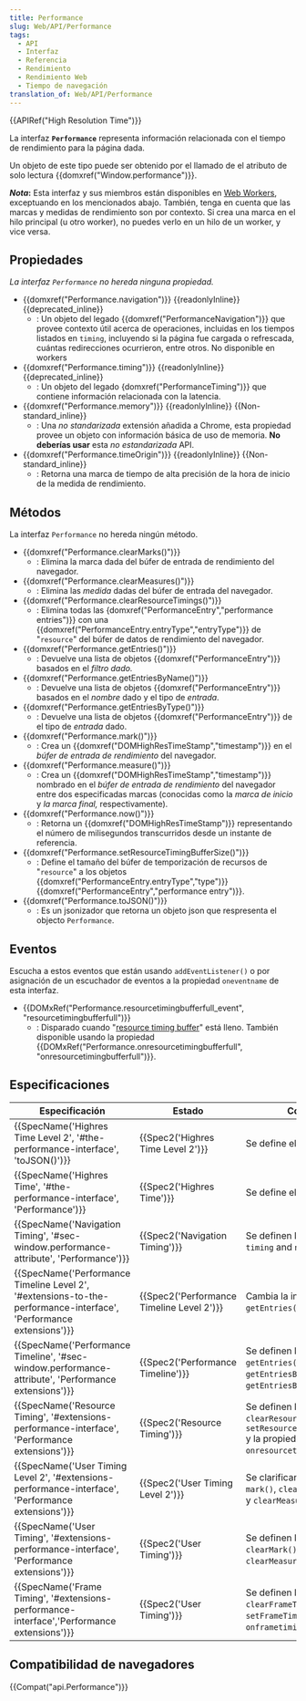 ```yaml
---
title: Performance
slug: Web/API/Performance
tags:
  - API
  - Interfaz
  - Referencia
  - Rendimiento
  - Rendimiento Web
  - Tiempo de navegación
translation_of: Web/API/Performance
---
```


{{APIRef("High Resolution Time")}}

La interfaz **`Performance`** representa información relacionada con el tiempo de rendimiento para la página dada.

Un objeto de este tipo puede ser obtenido por el llamado de el atributo de solo lectura {{domxref("Window.performance")}}.

**_Nota_:** Esta interfaz y sus miembros están disponibles en [Web Workers](/es/docs/Web/API/Web_Workers_API), exceptuando en los mencionados abajo. También, tenga en cuenta que las marcas y medidas de rendimiento son por contexto. Si crea una marca en el hilo principal (u otro worker), no puedes verlo en un hilo de un worker, y vice versa.

## Propiedades

_La interfaz `Performance` no hereda ninguna propiedad._

- {{domxref("Performance.navigation")}} {{readonlyInline}} {{deprecated_inline}}
  - : Un objeto del legado {{domxref("PerformanceNavigation")}} que provee contexto útil acerca de operaciones, incluidas en los tiempos listados en `timing`, incluyendo si la página fue cargada o refrescada, cuántas redirecciones ocurrieron, entre otros. No disponible en workers
- {{domxref("Performance.timing")}} {{readonlyInline}} {{deprecated_inline}}
  - : Un objeto del legado {domxref("PerformanceTiming")}} que contiene información relacionada con la latencia.
- {{domxref("Performance.memory")}} {{readonlyInline}} {{Non-standard_inline}}
  - : Una _no standarizada_ extensión añadida a Chrome, esta propiedad provee un objeto con información básica de uso de memoria. **No deberías usar** esta _no estandarizada_ API.
- {{domxref("Performance.timeOrigin")}} {{readonlyInline}} {{Non-standard_inline}}
  - : Retorna una marca de tiempo de alta precisión de la hora de inicio de la medida de rendimiento.

## Métodos

La interfaz `Performance` no hereda ningún método.

- {{domxref("Performance.clearMarks()")}}
  - : Elimina la marca dada del búfer de entrada de rendimiento del navegador.
- {{domxref("Performance.clearMeasures()")}}
  - : Elimina las _medida_ dadas del búfer de entrada del navegador.
- {{domxref("Performance.clearResourceTimings()")}}
  - : Elimina todas las {domxref("PerformanceEntry","performance entries")}} con una {{domxref("PerformanceEntry.entryType","entryType")}} de "`resource`" del búfer de datos de rendimiento del navegador.
- {{domxref("Performance.getEntries()")}}
  - : Devuelve una lista de objetos {{domxref("PerformanceEntry")}} basados en el _filtro dado._
- {{domxref("Performance.getEntriesByName()")}}
  - : Devuelve una lista de objetos {{domxref("PerformanceEntry")}} basados en el _nombre_ dado y el tipo de _entrada_.
- {{domxref("Performance.getEntriesByType()")}}
  - : Devuelve una lista de objetos {{domxref("PerformanceEntry")}} de el tipo de _entrada_ dado.
- {{domxref("Performance.mark()")}}
  - : Crea un {{domxref("DOMHighResTimeStamp","timestamp")}} en el _búfer de entrada de rendimiento_ del navegador.
- {{domxref("Performance.measure()")}}
  - : Crea un {{domxref("DOMHighResTimeStamp","timestamp")}} nombrado en el _búfer de entrada de rendimiento_ del navegador entre dos especificadas marcas (conocidas como la _marca de inicio_ y _la marca final,_ respectivamente).
- {{domxref("Performance.now()")}}
  - : Retorna un {{domxref("DOMHighResTimeStamp")}} representando el número de milisegundos transcurridos desde un instante de referencia.
- {{domxref("Performance.setResourceTimingBufferSize()")}}
  - : Define el tamaño del búfer de temporización de recursos de "`resource`" a los objetos {{domxref("PerformanceEntry.entryType","type")}} {{domxref("PerformanceEntry","performance entry")}}.
- {{domxref("Performance.toJSON()")}}
  - : Es un jsonizador que retorna un objeto json que respresenta el objecto `Performance`.

## Eventos

Escucha a estos eventos que están usando `addEventListener()` o por asignación de un escuchador de eventos a la propiedad `oneventname` de esta interfaz.

- {{DOMxRef("Performance.resourcetimingbufferfull_event", "resourcetimingbufferfull")}}
  - : Disparado cuando "[resource timing buffer](/es/docs/Web/API/Performance/setResourceTimingBufferSize)" está lleno.
    También disponible usando la propiedad {{DOMxRef("Performance.onresourcetimingbufferfull", "onresourcetimingbufferfull")}}.

## Especificaciones

| Especificación                                                                                                                                                       | Estado                                                   | Comentario                                                                                                                     |
| -------------------------------------------------------------------------------------------------------------------------------------------------------------------- | -------------------------------------------------------- | ------------------------------------------------------------------------------------------------------------------------------ |
| {{SpecName('Highres Time Level 2', '#the-performance-interface', 'toJSON()')}}                                                             | {{Spec2('Highres Time Level 2')}}             | Se define el método `toJson()`.                                                                                                |
| {{SpecName('Highres Time', '#the-performance-interface', 'Performance')}}                                                                     | {{Spec2('Highres Time')}}                         | Se define el método `now()`.                                                                                                   |
| {{SpecName('Navigation Timing', '#sec-window.performance-attribute', 'Performance')}}                                                     | {{Spec2('Navigation Timing')}}                 | Se definen las propiedades `timing` and `navigation`.                                                                          |
| {{SpecName('Performance Timeline Level 2', '#extensions-to-the-performance-interface', 'Performance extensions')}}             | {{Spec2('Performance Timeline Level 2')}} | Cambia la interfaz `getEntries()`.                                                                                             |
| {{SpecName('Performance Timeline', '#sec-window.performance-attribute', 'Performance extensions')}}                                 | {{Spec2('Performance Timeline')}}             | Se definen los métodos `getEntries()`, `getEntriesByType()` y `getEntriesByName()` .                                           |
| {{SpecName('Resource Timing', '#extensions-performance-interface', 'Performance extensions')}}                                         | {{Spec2('Resource Timing')}}                     | Se definen los métdos `clearResourceTimings()` y `setResourceTimingBufferSize()` y la propiedad `onresourcetimingbufferfull` . |
| {{SpecName('User Timing Level 2', '#extensions-performance-interface', 'Performance extensions')}}                                 | {{Spec2('User Timing Level 2')}}             | Se clarifican los métodos `mark()`, `clearMark()`, `measure()` y `clearMeasure()`.                                             |
| {{SpecName('User Timing', '#extensions-performance-interface', 'Performance extensions')}}                                             | {{Spec2('User Timing')}}                         | Se definen los métodos `mark()`, `clearMark()`, `measure()` y `clearMeasure()`.                                                |
| {{SpecName('Frame Timing', '#extensions-performance-interface','Performance extensions')}} | {{Spec2('User Timing')}}                         | Se definen los métodos `clearFrameTimings()`, `setFrameTimingBufferSize()`, y `onframetimingbufferfull`.                       |

## Compatibilidad de navegadores

{{Compat("api.Performance")}}
